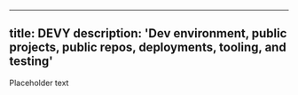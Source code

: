 ---
title: DEVY
description: 'Dev environment, public projects, public repos, deployments, tooling, and testing'
----

Placeholder text